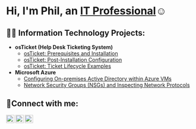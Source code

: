 <h1>Hi, I'm Phil, an <a href="www.linkedin.com/in/pfisseha">IT Professional</a>☺</h1>

<h2>👨‍💻 Information Technology Projects:</h2>

- <b>osTicket (Help Desk Ticketing System)</b>
  - [osTicket: Prerequisites and Installation](https://github.com/pf3338/osticket-prereqs)
  - [osTicket: Post-Installation Configuration](https://github.com/pf3338/post-install-config)
  - [osTicket: Ticket Lifecycle Examples](https://github.com/pf3338/ticket-lifecycle)
- <b>Microsoft Azure</b>
  - [Configuring On-premises Active Directory within Azure VMs](https://github.com/pf3338/configure-ad)
  - [Network Security Groups (NSGs) and Inspecting Network Protocols](https://github.com/pf3338/azure-network-protocols)

<h2>🤳Connect with me:</h2>

[<img align="left" alt="Josh | Twitter" width="22px" src="https://cdn.jsdelivr.net/npm/simple-icons@v3/icons/twitter.svg" />][twitter]
[<img align="left" alt="Josh | LinkedIn" width="22px" src="https://cdn.jsdelivr.net/npm/simple-icons@v3/icons/linkedin.svg" />][linkedin]
[<img align="left" alt="Josh | Instagram" width="22px" src="https://cdn.jsdelivr.net/npm/simple-icons@v3/icons/instagram.svg" />][instagram]

[twitter]: https://twitter.com/Josh
[instagram]: https://www.instagram.com/Josh
[linkedin]: https://linkedin.com/in/Josh
